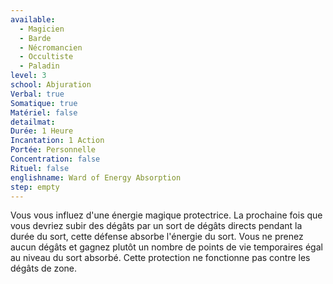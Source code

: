 ```yaml
---
available:
  - Magicien
  - Barde
  - Nécromancien
  - Occultiste
  - Paladin
level: 3
school: Abjuration
Verbal: true
Somatique: true
Matériel: false
detailmat:
Durée: 1 Heure
Incantation: 1 Action
Portée: Personnelle
Concentration: false
Rituel: false
englishname: Ward of Energy Absorption
step: empty
---
```

Vous vous influez d'une énergie magique protectrice. La prochaine fois que vous devriez subir des dégâts par un sort de dégâts directs pendant la durée du sort, cette défense absorbe l'énergie du sort. Vous ne prenez aucun dégâts et gagnez plutôt un nombre de points de vie temporaires égal au niveau du sort absorbé. Cette protection ne fonctionne pas contre les dégâts de zone.